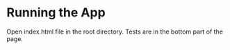 # Running the App

Open index.html file in the root directory. Tests are in the bottom part of the page.
